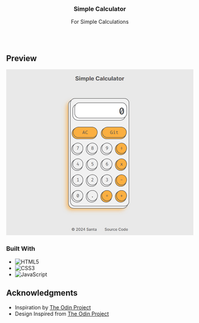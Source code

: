 <h3 align="center">Simple Calculator</h3>

  <p align="center">
    For Simple Calculations
    <br />
    <br />
  </p>
</div>

<br>

<!-- ABOUT THE PROJECT -->
## Preview

<div align="center">
 <img src="./assets/preview.jpg">
</div>


### Built With

- ![HTML5](https://img.shields.io/badge/html5-%23E34F26.svg?style=for-the-badge&logo=html5&logoColor=white)   
- ![CSS3](https://img.shields.io/badge/css3-%231572B6.svg?style=for-the-badge&logo=css3&logoColor=white)   
- ![JavaScript](https://img.shields.io/badge/javascript-%23323330.svg?style=for-the-badge&logo=javascript&logoColor=%23F7DF1E)


<!-- ACKNOWLEDGMENTS -->
## Acknowledgments

* Inspiration by <a href="https://www.theodinproject.com/lessons/foundations-calculator" target="_blank">The Odin Project</a>
* Design Inspired from <a href="https://dribbble.com/shots/6129386-Daily-Ui-Challenge-04" target="_blank">The Odin Project</a>
